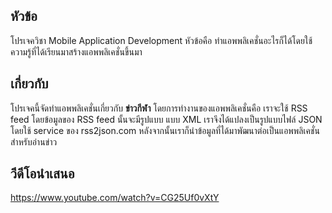 ## หัวข้อ
โปรเจควิชา Mobile Application Development หัวข้อคือ ทำแอพพลิเคชั่นอะไรก็ได้โดยใช้ความรู้ที่ได้เรียนมาสร้างแอพพลิเคชั่นขึ้นมา

## เกี่ยวกับ
โปรเจคนี้จัดทำแอพพลิเคชั่นเกี่ยวกับ **ข่าวกีฬา** โดยการทำงานของแอพพลิเคชั่นคือ เราจะใช้ RSS feed โดยข้อมูลของ RSS feed นั้นจะมีรูปแบบ แบบ XML เราจึงได้แปลงเป็นรูปแบบไฟล์ JSON โดยใช้ service ของ rss2json.com
หลังจากนั้นเราก็นำข้อมูลที่ได้มาพัฒนาต่อเป็นแอพพลิเคชั่นสำหรับอ่านข่าว

## วีดีโอนำเสนอ
https://www.youtube.com/watch?v=CG25Uf0vXtY

